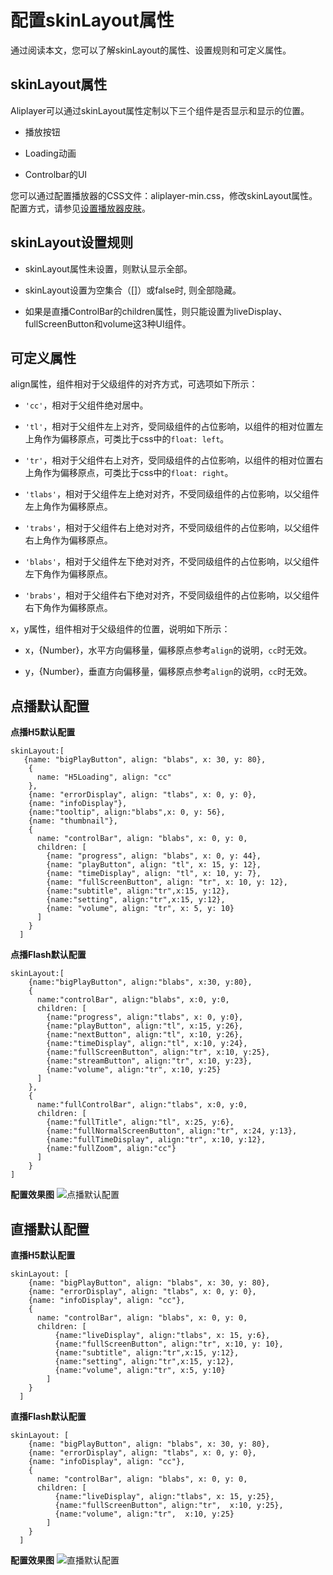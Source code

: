 配置skinLayout属性 
===================================

通过阅读本文，您可以了解skinLayout的属性、设置规则和可定义属性。

skinLayout属性 
---------------------------------

Aliplayer可以通过skinLayout属性定制以下三个组件是否显示和显示的位置。

* 播放按钮

  

* Loading动画

  

* Controlbar的UI

  




您可以通过配置播放器的CSS文件：aliplayer-min.css，修改skinLayout属性。配置方式，请参见[设置播放器皮肤](/intl.zh-CN/播放器SDK/Web播放器/更多功能介绍/设置播放器皮肤.md)。

skinLayout设置规则 
-----------------------------------

* skinLayout属性未设置，则默认显示全部。

  

* skinLayout设置为空集合（\[\]）或false时, 则全部隐藏。

  

* 如果是直播ControlBar的children属性，则只能设置为liveDisplay、fullScreenButton和volume这3种UI组件。

  




可定义属性 
--------------------------

align属性，组件相对于父级组件的对齐方式，可选项如下所示：

* `'cc'`，相对于父组件绝对居中。

  

* `'tl'`，相对于父组件左上对齐，受同级组件的占位影响，以组件的相对位置左上角作为偏移原点，可类比于css中的`float: left`。

  

* `'tr'`，相对于父组件右上对齐，受同级组件的占位影响，以组件的相对位置右上角作为偏移原点，可类比于css中的`float: right`。

  

* `'tlabs'`，相对于父组件左上绝对对齐，不受同级组件的占位影响，以父组件左上角作为偏移原点。

  

* `'trabs'`，相对于父组件右上绝对对齐，不受同级组件的占位影响，以父组件右上角作为偏移原点。

  

* `'blabs'`，相对于父组件左下绝对对齐，不受同级组件的占位影响，以父组件左下角作为偏移原点。

  

* `'brabs'`，相对于父组件右下绝对对齐，不受同级组件的占位影响，以父组件右下角作为偏移原点。

  




x，y属性，组件相对于父级组件的位置，说明如下所示：

* x，{Number}，水平方向偏移量，偏移原点参考`align`的说明，`cc`时无效。

  

* y，{Number}，垂直方向偏移量，偏移原点参考`align`的说明，`cc`时无效。

  




点播默认配置 
---------------------------

**点播H5默认配置** 

    skinLayout:[
       {name: "bigPlayButton", align: "blabs", x: 30, y: 80},
        {
          name: "H5Loading", align: "cc"
        },
        {name: "errorDisplay", align: "tlabs", x: 0, y: 0},
        {name: "infoDisplay"},
        {name:"tooltip", align:"blabs",x: 0, y: 56},
        {name: "thumbnail"},
        {
          name: "controlBar", align: "blabs", x: 0, y: 0,
          children: [
            {name: "progress", align: "blabs", x: 0, y: 44},
            {name: "playButton", align: "tl", x: 15, y: 12},
            {name: "timeDisplay", align: "tl", x: 10, y: 7},
            {name: "fullScreenButton", align: "tr", x: 10, y: 12},
            {name:"subtitle", align:"tr",x:15, y:12},
            {name:"setting", align:"tr",x:15, y:12},
            {name: "volume", align: "tr", x: 5, y: 10}
          ]
        }
      ]



**点播Flash默认配置** 

    skinLayout:[
        {name:"bigPlayButton", align:"blabs", x:30, y:80},
        {
          name:"controlBar", align:"blabs", x:0, y:0,
          children: [
            {name:"progress", align:"tlabs", x: 0, y:0},
            {name:"playButton", align:"tl", x:15, y:26},
            {name:"nextButton", align:"tl", x:10, y:26},
            {name:"timeDisplay", align:"tl", x:10, y:24},
            {name:"fullScreenButton", align:"tr", x:10, y:25},
            {name:"streamButton", align:"tr", x:10, y:23},
            {name:"volume", align:"tr", x:10, y:25}
          ]
        },
        {
          name:"fullControlBar", align:"tlabs", x:0, y:0,
          children: [
            {name:"fullTitle", align:"tl", x:25, y:6},
            {name:"fullNormalScreenButton", align:"tr", x:24, y:13},
            {name:"fullTimeDisplay", align:"tr", x:10, y:12},
            {name:"fullZoom", align:"cc"}
          ]
        }
    ]



**配置效果图** ![点播默认配置](https://static-aliyun-doc.oss-accelerate.aliyuncs.com/assets/img/zh-CN/5496869161/p270003.png)

直播默认配置 
---------------------------

**直播H5默认配置** 

    skinLayout: [
        {name: "bigPlayButton", align: "blabs", x: 30, y: 80},
        {name: "errorDisplay", align: "tlabs", x: 0, y: 0},
        {name: "infoDisplay", align: "cc"},
        {
          name: "controlBar", align: "blabs", x: 0, y: 0,
          children: [
              {name:"liveDisplay", align:"tlabs", x: 15, y:6},
              {name:"fullScreenButton", align:"tr", x:10, y: 10},
              {name:"subtitle", align:"tr",x:15, y:12},
              {name:"setting", align:"tr",x:15, y:12},
              {name:"volume", align:"tr", x:5, y:10}
            ]
        }
      ]



**直播Flash默认配置** 

    skinLayout: [
        {name: "bigPlayButton", align: "blabs", x: 30, y: 80},
        {name: "errorDisplay", align: "tlabs", x: 0, y: 0},
        {name: "infoDisplay", align: "cc"},
        {
          name: "controlBar", align: "blabs", x: 0, y: 0,
          children: [
              {name:"liveDisplay", align:"tlabs", x: 15, y:25},
              {name:"fullScreenButton", align:"tr",  x:10, y:25},
              {name:"volume", align:"tr",  x:10, y:25}
            ]
        }
      ]



**配置效果图** ![直播默认配置](https://static-aliyun-doc.oss-accelerate.aliyuncs.com/assets/img/zh-CN/5496869161/p270004.png)
